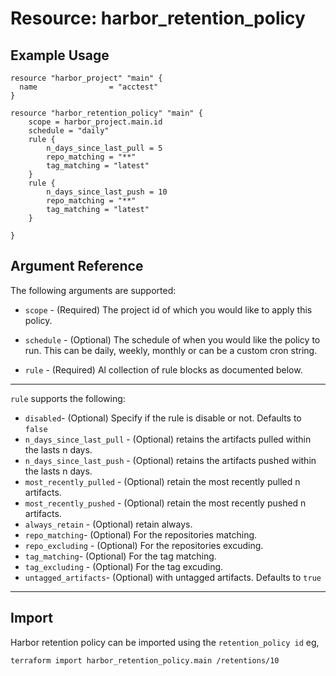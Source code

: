 # Resource: harbor_retention_policy

## Example Usage

```hcl
resource "harbor_project" "main" {
  name                = "acctest"
}

resource "harbor_retention_policy" "main" {
	scope = harbor_project.main.id
	schedule = "daily"
	rule {
		n_days_since_last_pull = 5
		repo_matching = "**"
		tag_matching = "latest"
	}
	rule {
		n_days_since_last_push = 10
		repo_matching = "**"
		tag_matching = "latest"
	}

}
```

## Argument Reference
The following arguments are supported:

* `scope` - (Required) The project id of which you would like to apply this policy.

* `schedule` - (Optional) The schedule of when you would like the policy to run. This can be daily, weekly, monthly or can be a custom cron string.

* `rule` - (Required) Al collection of rule blocks as documented below.

---
`rule` supports the following:
* `disabled`- (Optional) Specify if the rule is disable or not. Defaults to `false`
* `n_days_since_last_pull` - (Optional) retains the artifacts pulled within the lasts n days.
* `n_days_since_last_push` - (Optional) retains the artifacts pushed within the lasts n days.
* `most_recently_pulled` - (Optional) retain the most recently pulled n artifacts.
* `most_recently_pushed` - (Optional) retain the most recently pushed n artifacts.
* `always_retain` - (Optional) retain always.
* `repo_matching`- (Optional) For the repositories matching.
* `repo_excluding` - (Optional) For the repositories excuding.
* `tag_matching`- (Optional) For the tag matching.
* `tag_excluding` - (Optional) For the tag excuding.
* `untagged_artifacts`- (Optional) with untagged artifacts. Defaults to `true`

---

## Import
Harbor retention policy can be imported using the `retention_policy id` eg,

`
terraform import harbor_retention_policy.main /retentions/10
`
